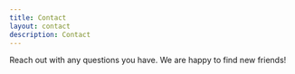 ```yaml
---
title: Contact
layout: contact
description: Contact
---
```


Reach out with any questions you have. We are happy to find new friends!
